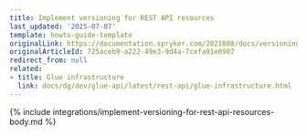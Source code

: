 ```yaml
---
title: Implement versioning for REST API resources
last_updated: '2025-07-07'
template: howto-guide-template
originalLink: https://documentation.spryker.com/2021080/docs/versioning-rest-api-resources
originalArticleId: 725aceb9-a222-49e3-9d4a-7cefa91e0907
redirect_from: null
related:
- title: Glue infrastructure
  link: docs/dg/dev/glue-api/latest/rest-api/glue-infrastructure.html
---
```


{% include integrations/implement-versioning-for-rest-api-resources-body.md %}
